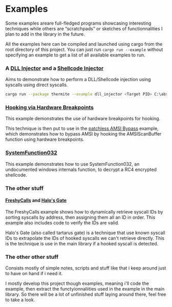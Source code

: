 # Examples
Some examples areare full-fledged programs showcasing interesting techniques while others are “scratchpads” or sketches of functionnalities I plan to add in the library in the future.

All the examples here can be compiled and launched using cargo from the root directory of this project.
You can just run `cargo run --example` without specifying an example to get a list of all available examples to run.
### A [DLL Injector](/examples/dll_injector.rs) and a [Shellcode Injector](/examples/shellcode_injector.rs)

Aims to demonstrate how to perform a DLL/Shellcode injection using syscalls 
using direct syscalls.
```bash
cargo run --package thermite --example dll_injector <Target PID> C:\absolute\path\to\your.dll
```

### [Hooking via Hardware Breakpoints](/examples/hardware_breakpoints.rs)

This example demonstrates the use of hardware breakpoints for hooking.

This technique is then put to use in the [patchless AMSI Bypass](patchless_amsi_bypass.rs) example, which demonstrates how to bypass AMSI by hooking the AMSIScanBuffer function using hardware breakpoints.

### [SystemFunction032](/examples/systemfunction032.rs)

This example demonstrates how to use SystemFunction032, an undocumented windows internals function, to decrypt a RC4 encrypted shellcode.


### The other stuff

#### [FreshyCalls](/examples/freshycalls.rs) and [Halo's Gate](/examples/halos_gate.rs)

The FreshyCalls example shows how to dynamically retrieve syscall IDs by sorting syscalls by address, then assigning them
all an ID in order.
This example also includes code to verify the IDs are valid.

Halo's Gate (also called tartarus gate) is a technique that use known syscall IDs to extrapolate the IDs of hooked syscalls we can't retrieve directly.
This is the technique is use in the main library if a hooked syscall is detected.

### The other other stuff

Consists mostly of simple notes, scripts and stuff like that i keep around just to have on hand if i need it.

I mostly develop this project though examples, meaning i'll code the example, then extract the functyionnaliities used in the example in the main library.
So there will be a lot of unfinished stuff laying around there, feel free to take a look. 
